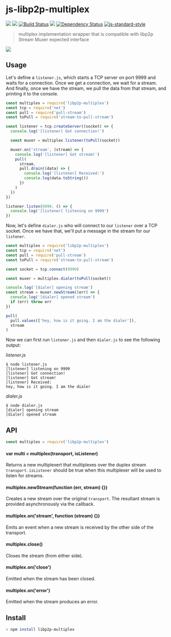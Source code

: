 js-libp2p-multiplex
===================

[![](https://img.shields.io/badge/made%20by-Protocol%20Labs-blue.svg?style=flat-square)](http://ipn.io)
[![](https://img.shields.io/badge/freenode-%23ipfs-blue.svg?style=flat-square)](http://webchat.freenode.net/?channels=%23ipfs)
[![Build Status](https://travis-ci.org/libp2p/js-libp2p-multiplex.svg?style=flat-square)](https://travis-ci.org/libp2p/js-libp2p-multiplex)
![](https://img.shields.io/badge/coverage-%3F-yellow.svg?style=flat-square)
[![Dependency Status](https://david-dm.org/libp2p/js-libp2p-multiplex.svg?style=flat-square)](https://david-dm.org/libp2p/js-libp2p-multiplex)
[![js-standard-style](https://img.shields.io/badge/code%20style-standard-brightgreen.svg?style=flat-square)](https://github.com/feross/standard)

> multiplex implementation wrapper that is compatible with libp2p Stream Muxer expected interface

[![](https://github.com/libp2p/interface-stream-muxer/raw/master/img/badge.png)](https://github.com/libp2p/interface-stream-muxer)

## Usage

Let's define a `listener.js`, which starts a TCP server on port 9999
and waits for a connection. Once we get a connection, we wait for
a stream. And finally, once we have the stream, we pull the data
from that stream, and printing it to the console.

```JavaScript
const multiplex = require('libp2p-multiplex')
const tcp = require('net')
const pull = require('pull-stream')
const toPull = require('stream-to-pull-stream')

const listener = tcp.createServer((socket) => {
  console.log('[listener] Got connection!')

  const muxer = multiplex.listener(toPull(socket))

  muxer.on('stream', (stream) => {
    console.log('[listener] Got stream!')
    pull(
      stream,
      pull.drain((data) => {
        console.log('[listener] Received:')
        console.log(data.toString())
      })
    )
  })
})

listener.listen(9999, () => {
  console.log('[listener] listening on 9999')
})
```

Now, let's define `dialer.js` who will connect to our `listener` over a TCP socket. Once we have that, we'll put a message in the stream for our `listener`.

```JavaScript
const multiplex = require('libp2p-multiplex')
const tcp = require('net')
const pull = require('pull-stream')
const toPull = require('stream-to-pull-stream')

const socket = tcp.connect(9999)

const muxer = multiplex.dialer(toPull(socket))

console.log('[dialer] opening stream')
const stream = muxer.newStream((err) => {
  console.log('[dialer] opened stream')
  if (err) throw err
})

pull(
  pull.values(['hey, how is it going. I am the dialer']),
  stream
)
```

Now we can first run `listener.js` and then `dialer.js` to see the
following output:

*listener.js*

```
$ node listener.js
[listener] listening on 9999
[listener] Got connection!
[listener] Got stream!
[listener] Received:
hey, how is it going. I am the dialer
```

*dialer.js*

```
$ node dialer.js
[dialer] opening stream
[dialer] opened stream
```

## API

```js
const multiplex = require('libp2p-multiplex')
```

#### var multi = multiplex(transport, isListener)

Returns a new multiplexert that multiplexes over the duplex stream `transport`.
`isListener` should be true when this multiplexer will be used to listen for
streams.

#### multiplex.newStream(function (err, stream) {})

Creates a new stream over the original `transport`. The resultant stream is
provided asynchronously via the callback.

#### multiplex.on('stream', function (stream) {})

Emits an event when a new stream is received by the other side of the transport.

#### multiplex.close()

Closes the stream (from either side).

#### multiplex.on('close')

Emitted when the stream has been closed.

#### multiplex.on('error')

Emitted when the stream produces an error.

## Install

```sh
> npm install libp2p-multiplex
```
